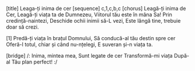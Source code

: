 [title] Leaga-ți inima de cer
[sequence] c,1,c,b,c
[chorus]
Leagă-ți inima de Cer,
Leagă-ți viața ta de Dumnezeu,
Viitorul tău este în mâna Sa!
Prin credință-naintezi,
Deschide ochii inimii să-L vezi,
Este lângă tine, trebuie doar să crezi.

[1]
Predă-ți viața în brațul Domnului,
Să conducă-al tău destin spre cer
Oferă-I totul, chiar și când nu-nțelegi,
E suveran și-n viața ta.

[bridge]
/: Inima, mintea mea,
Sunt legate de cer
Transformă-mi viața
După-al Tău plan perfect! :/

